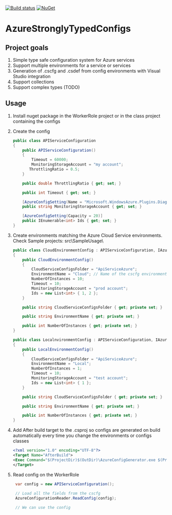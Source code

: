 [![Build status](https://ci.appveyor.com/api/projects/status/6bw9qovlxgbtpkb5?svg=true)](https://ci.appveyor.com/project/javier-alvarez/azurestronglytypedconfigs)
[![NuGet](https://img.shields.io/nuget/v/AzureStronglyTypedConfigs.svg?style=flat)](https://www.nuget.org/packages/AzureStronglyTypedConfigs/)
# AzureStronglyTypedConfigs
## Project goals
1. Simple type safe configuration system for Azure services
2. Support multiple environments for a service or services
3. Generation of .cscfg and .csdef from config environments with Visual Studio integration
4. Support collections
5. Support complex types (TODO)

## Usage
1. Install nuget package in the WorkerRole project or in the class project containing the configs
2. Create the config
	```C#
	public class APIServiceConfiguration
	{
		public APIServiceConfiguration()
		{
			Timeout = 60000;
			MonitoringStorageAccount = "my account";
		   ThrottlingRatio = 0.5;
		}

		public double ThrottlingRatio { get; set; }

		public int Timeout { get; set; }

		[AzureConfigSetting(Name = "Microsoft.WindowsAzure.Plugins.Diagnostics.ConnectionString", IncludeInCSDEF = false)]
		public string MonitoringStorageAccount { get; set; }
	
		[AzureConfigSetting(Capacity = 20)]
		public IEnumerable<int> Ids { get; set; }
	}
	```
3. Create environments matching the Azure Cloud Service environments. Check Sample projects: src\SampleUsage\
	```C#
	public class CloudEnvironmentConfig : APIServiceConfiguration, IAzureCloudServiceEnvironment
	{
		public CloudEnvironmentConfig()
		{
       		CloudServiceConfigsFolder = "ApiServiceAzure";
       		EnvironmentName = "Cloud"; // Name of the cscfg environment that will represent this class
      		NumberOfInstances = 10;
			Timeout = 10;
			MonitoringStorageAccount = "prod account";
			Ids = new List<int> { 1, 2 };
		}

		public string CloudServiceConfigsFolder { get; private set; }

		public string EnvironmentName { get; private set; }

		public int NumberOfInstances { get; private set; }
	}

	public class LocalnvironmentConfig : APIServiceConfiguration, IAzureCloudServiceEnvironment
	{
		public LocalEnvironmentConfig()
		{
       		CloudServiceConfigsFolder = "ApiServiceAzure";
       		EnvironmentName = "Local";
      		NumberOfInstances = 1;
			Timeout = 10;
			MonitoringStorageAccount = "test account";
			Ids = new List<int> { 1 };
		}

		public string CloudServiceConfigsFolder { get; private set; }

		public string EnvironmentName { get; private set; }

		public int NumberOfInstances { get; private set; }
	}

	```
4. Add After build target to the .csproj so configs are generated on build automatically every time you change the environments or configs classes

	```xml
	<?xml version="1.0" encoding="UTF-8"?>
	<Target Name="AfterBuild">
	<Exec Command="$(ProjectDir)$(OutDir)\AzureConfigGenerator.exe $(ProjectDir)$(OutDir)\ApiWorkerRole.dll $(SolutionDir)" IgnoreExitCode="false" />
	</Target>
	```
	
5. Read config on the WorkerRole
	```C#
	 var config = new APIServiceConfiguration();
	 
	 // Load all the fields from the cscfg
	 AzureConfigurationReader.ReadConfig(config);

	 // We can use the config 
	 ```
